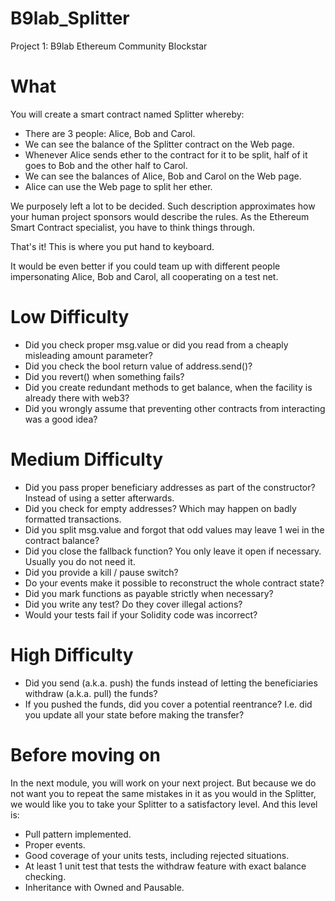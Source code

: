 # B9lab_Splitter
Project 1: B9lab Ethereum Community Blockstar

# What
You will create a smart contract named Splitter whereby:

- There are 3 people: Alice, Bob and Carol.
- We can see the balance of the Splitter contract on the Web page.
- Whenever Alice sends ether to the contract for it to be split, half of it goes to Bob and the other half to Carol.
- We can see the balances of Alice, Bob and Carol on the Web page.
- Alice can use the Web page to split her ether.


We purposely left a lot to be decided. Such description approximates how your human project sponsors would describe the rules. As the Ethereum Smart Contract specialist, you have to think things through.

That's it! This is where you put hand to keyboard.

It would be even better if you could team up with different people impersonating Alice, Bob and Carol, all cooperating on a test net.

# Low Difficulty
- Did you check proper msg.value or did you read from a cheaply misleading amount parameter?
- Did you check the bool return value of address.send()?
- Did you revert() when something fails?
- Did you create redundant methods to get balance, when the facility is already there with web3?
- Did you wrongly assume that preventing other contracts from interacting was a good idea?

# Medium Difficulty
- Did you pass proper beneficiary addresses as part of the constructor? Instead of using a setter afterwards.
- Did you check for empty addresses? Which may happen on badly formatted transactions.
- Did you split msg.value and forgot that odd values may leave 1 wei in the contract balance?
- Did you close the fallback function? You only leave it open if necessary. Usually you do not need it.
- Did you provide a kill / pause switch?
- Do your events make it possible to reconstruct the whole contract state?
- Did you mark functions as payable strictly when necessary?
- Did you write any test? Do they cover illegal actions?
- Would your tests fail if your Solidity code was incorrect?

# High Difficulty
- Did you send (a.k.a. push) the funds instead of letting the beneficiaries withdraw (a.k.a. pull) the funds?
- If you pushed the funds, did you cover a potential reentrance? I.e. did you update all your state before making the transfer?

# Before moving on
In the next module, you will work on your next project. But because we do not want you to repeat the same mistakes in it as you would in the Splitter, we would like you to take your Splitter to a satisfactory level. And this level is:
- Pull pattern implemented.
- Proper events.
- Good coverage of your units tests, including rejected situations.
- At least 1 unit test that tests the withdraw feature with exact balance checking.
- Inheritance with Owned and Pausable.
